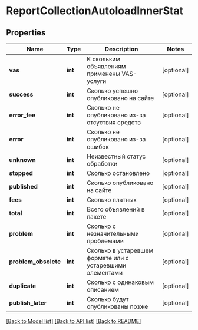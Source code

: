 # ReportCollectionAutoloadInnerStat

## Properties
Name | Type | Description | Notes
------------ | ------------- | ------------- | -------------
**vas** | **int** | К скольким объявлениям применены VAS-услуги | [optional] 
**success** | **int** | Сколько успешно опубликовано на сайте | [optional] 
**error_fee** | **int** | Сколько не опубликовано из-за отсуствия средств | [optional] 
**error** | **int** | Сколько не опубликовано из-за ошибок | [optional] 
**unknown** | **int** | Неизвестный статус обработки | [optional] 
**stopped** | **int** | Сколько остановлено | [optional] 
**published** | **int** | Сколько опубликовано на сайте | [optional] 
**fees** | **int** | Сколько платных | [optional] 
**total** | **int** | Всего объявлений в пакете | [optional] 
**problem** | **int** | Сколько с незначительными проблемами | [optional] 
**problem_obsolete** | **int** | Сколько в устаревшем формате или с устаревшими элементами | [optional] 
**duplicate** | **int** | Сколько с одинаковым описанием | [optional] 
**publish_later** | **int** | Сколько будут опубликованы позже | [optional] 

[[Back to Model list]](../../README.md#documentation-for-models) [[Back to API list]](../../README.md#documentation-for-api-endpoints) [[Back to README]](../../README.md)

